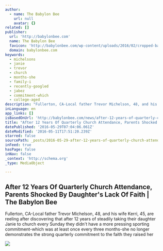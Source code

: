 ```yaml
---
author:
  - name: The Babylon Bee
    url: null
    avatar: {}
related: []
publisher:
  url: 'http://babylonbee.com'
  name: The Babylon Bee
  favicon: 'http://babylonbee.com/wp-content/uploads/2016/02/cropped-bab-bee-2-192x192.png'
  domain: babylonbee.com
keywords:
  - michelsons
  - janie
  - trevor
  - church
  - months-she
  - family-i
  - recently-googled
  - jabez
  - commitment-which
  - college-aged
description: "Fullerton, CA-Local father Trevor Michelson, 48, and his wife Kerri, 45, are reeling after discovering that after 12 years of steadily taking their daughter Janie to church every Sunday they didn't have a more pressing sporting commitment-which was at least once every three months-she no longer demonstrates the strong quarterly commitment to the faith they raised her"
inLanguage: en
app_links: []
isBasedOnUrl: 'http://babylonbee.com/news/after-12-years-of-quarterly-church-attendance-parents-shocked-by-daughters-lack-of-faith/'
title: "After 12 Years Of Quarterly Church Attendance, Parents Shocked By Daughter's Lack Of Faith | The Babylon Bee"
datePublished: '2016-05-29T07:04:06.061Z'
dateModified: '2016-05-11T17:51:20.239Z'
starred: false
sourcePath: _posts/2016-05-29-after-12-years-of-quarterly-church-attendance-parents-shock.md
inFeed: true
hasPage: false
inNav: false
_context: 'http://schema.org'
_type: MediaObject

---
```

<article style=""><h1>After 12 Years Of Quarterly Church Attendance, Parents Shocked By Daughter's Lack Of Faith | The Babylon Bee</h1><p>Fullerton, CA-Local father Trevor Michelson, 48, and his wife Kerri, 45, are reeling after discovering that after 12 years of steadily taking their daughter Janie to church every Sunday they didn't have a more pressing sporting commitment-which was at least once every three months-she no longer demonstrates the strong quarterly commitment to the faith they raised her</p><img src="http://babylonbee.com/wp-content/uploads/2016/04/little-league-parents.png" /></article>